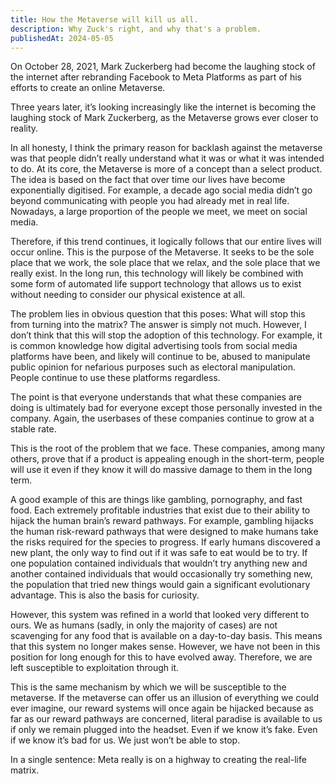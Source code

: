 ```yaml
---
title: How the Metaverse will kill us all.
description: Why Zuck's right, and why that's a problem.
publishedAt: 2024-05-05
---
```


On October 28, 2021, Mark Zuckerberg had become the laughing stock of the internet after rebranding Facebook to Meta Platforms as part of his efforts to create an online Metaverse.

Three years later, it’s looking increasingly like the internet is becoming the laughing stock of Mark Zuckerberg, as the Metaverse grows ever closer to reality.

In all honesty, I think the primary reason for backlash against the metaverse was that people didn’t really understand what it was or what it was intended to do. At its core, the Metaverse is more of a concept than a select product. The idea is based on the fact that over time our lives have become exponentially digitised. For example, a decade ago social media didn’t go beyond communicating with people you had already met in real life. Nowadays, a large proportion of the people we meet, we meet on social media.

Therefore, if this trend continues, it logically follows that our entire lives will occur online. This is the purpose of the Metaverse. It seeks to be the sole place that we work, the sole place that we relax, and the sole place that we really exist. In the long run, this technology will likely be combined with some form of automated life support technology that allows us to exist without needing to consider our physical existence at all.

The problem lies in obvious question that this poses: What will stop this from turning into the matrix? The answer is simply not much. However, I don’t think that this will stop the adoption of this technology. For example, it is common knowledge how digital advertising tools from social media platforms have been, and likely will continue to be, abused to manipulate public opinion for nefarious purposes such as electoral manipulation. People continue to use these platforms regardless.

The point is that everyone understands that what these companies are doing is ultimately bad for everyone except those personally invested in the company. Again, the userbases of these companies continue to grow at a stable rate.

This is the root of the problem that we face. These companies, among many others, prove that if a product is appealing enough in the short-term, people will use it even if they know it will do massive damage to them in the long term.

A good example of this are things like gambling, pornography, and fast food. Each extremely profitable industries that exist due to their ability to hijack the human brain’s reward pathways. For example, gambling hijacks the human risk-reward pathways that were designed to make humans take the risks required for the species to progress. If early humans discovered a new plant, the only way to find out if it was safe to eat would be to try. If one population contained individuals that wouldn’t try anything new and another contained individuals that would occasionally try something new, the population that tried new things would gain a significant evolutionary advantage. This is also the basis for curiosity.

However, this system was refined in a world that looked very different to ours. We as humans (sadly, in only the majority of cases) are not scavenging for any food that is available on a day-to-day basis. This means that this system no longer makes sense. However, we have not been in this position for long enough for this to have evolved away. Therefore, we are left susceptible to exploitation through it.

This is the same mechanism by which we will be susceptible to the metaverse. If the metaverse can offer us an illusion of everything we could ever imagine, our reward systems will once again be hijacked because as far as our reward pathways are concerned, literal paradise is available to us if only we remain plugged into the headset. Even if we know it’s fake. Even if we know it’s bad for us. We just won’t be able to stop.

In a single sentence: Meta really is on a highway to creating the real-life matrix.
